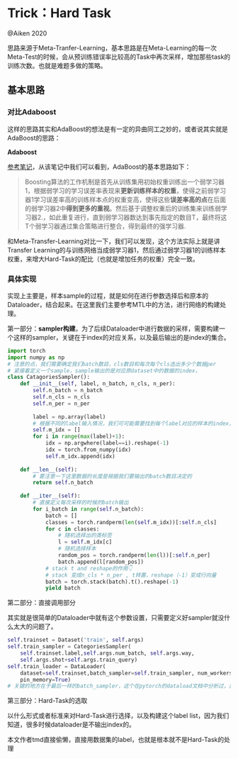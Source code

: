 # Trick：Hard Task

 

@Aiken 2020

思路来源于Meta-Tranfer-Learning，基本思路是在Meta-Learning的每一次Meta-Test的时候，会从预训练错误率比较高的Task中再次采样，增加那些task的训练次数。也就是难题多做的策略。

## 基本思路

### 对比Adaboost

这样的思路其实和AdaBoost的想法是有一定的异曲同工之妙的，或者说其实就是AdaBoost的思路：

**Adaboost**

[参考笔记](https://zhuanlan.zhihu.com/p/39972832)，从该笔记中我们可以看到，AdaBoost的基本思路如下：

> Boosting算法的工作机制是首先从训练集用初始权重训练出一个弱学习器1，根据弱学习的学习误差率表现来**更新训练样本的权重**，使得之前弱学习器1学习误差率高的训练样本点的权重变高，使得这些**误差率高的点**在后面的弱学习器2中**得到更多的重视**。然后基于调整权重后的训练集来训练弱学习器2.，如此重复进行，直到弱学习器数达到事先指定的数目T，最终将这T个弱学习器通过集合策略进行整合，得到最终的强学习器.

和Meta-Transfer-Learning对比一下，我们可以发现，这个方法实际上就是讲Transfer Learning的与训练网络当成弱学习器1，然后通过弱学习器1的训练样本权重，来增大Hard-Task的配比（也就是增加任务的权重）完全一致。

### 具体实现

实现上主要是，样本sample的过程，就是如何在进行参数选择后和原本的Dataloader，结合起来。在这里我们主要参考MTL中的方法，进行网络的构建处理。

第一部分：**sampler构建**，为了后续Dataloader中进行数据的采样，需要构建一个这样的sampler，关键在于index的对应关系，以及最后输出的是index的集合。

```python
import torch 
import numpy as np
# 注意的点，我们需要确定我们batch数目，cls数目和每次每个cls选出多少个数据per
# 紧接着定义一个sample，sample输出的是对应原dataset中的数据的index，
class CatagoriesSampler():
    def __init__(self, label, n_batch, n_cls, n_per):
        self.n_batch = n_batch
        self.n_cls = n_cls
        self.n_per = n_per
        
        label = np.array(label)
        # 根据不同的label输入情况，我们可可能需要找到每个label对应的样本的index，将其整合在一起。如下（option）
        self.m_idx = []
        for i in range(max(label)+1):
            idx = np.argwhere(label==i).reshape(-1)
            idx = torch.from_numpy(idx)
            self.m_idx.append(idx)
   
	def __len__(self):
        # 要注意一下这里数据的长度是根据我们要输出的batch数目决定的
        return self.n_batch
    
    def __iter__(self):
        # 直接定义每次采样的时候的batch输出
        for i_batch in range(self.n_batch):
            batch = []
            classes = torch.randperm(len(self.m_idx))[:self.n_cls]
            for c in classes:
                # 随机选择出的类标签
                l = self.m_idx[c]
                # 随机选择样本
                random_pos = torch.randperm(len(l))[:self.n_per]
                batch.append(l[random_pos])
            # stack t and reshape的作用👇
            # stack 变成n_cls * n_per , t转置，reshape（-1）变成行向量
            batch = torch.stack(batch).t().reshape(-1)
            yield batch
```

第二部分：直接调用部分

其实就是很简单的Dataloader中就有这个参数设置，只需要定义好sampler就没什么太大的问题了。

```python
self.trainset = Dataset('train', self.args)
self.train_sampler = CategoriesSampler(
    self.trainset.label,self.args.num_batch, self.args.way, 
    self.args.shot+self.args.train_query)
self.train_loader = DataLoader(
    dataset=self.trainset,batch_sampler=self.train_sampler, num_workers=8, 
    pin_memory=True)
# 关键的地方在于最后一样的batch_sampler，这个在pytorch的dataload文档中分析过，就是每次会按这个规则在这里采样数据出来，一起训练。
```

第三部分：Hard-Task的选取

以什么形式或者标准来对Hard-Task进行选择，以及构建这个label list，因为我们知道，很多时候dataloader是不输出index的。

本文作者tmd直接偷懒，直接用数据集的label，也就是根本就不是Hard-Task的处理







